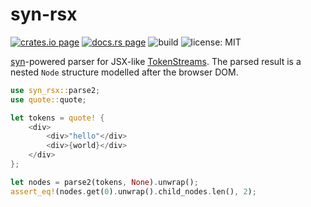 # syn-rsx

[![crates.io page](https://img.shields.io/crates/v/syn-rsx.svg)](https://crates.io/crates/syn-rsx)
[![docs.rs page](https://docs.rs/syn-rsx/badge.svg)](https://docs.rs/syn-rsx/)
![build](https://github.com/stoically/syn-rsx/workflows/build/badge.svg)
![license: MIT](https://img.shields.io/crates/l/syn-rsx.svg)

[syn](https://github.com/dtolnay/syn)-powered parser for JSX-like [TokenStreams](https://doc.rust-lang.org/proc_macro/struct.TokenStream.html). The parsed result is a nested `Node` structure modelled after the browser DOM.

```rust
use syn_rsx::parse2;
use quote::quote;

let tokens = quote! {
    <div>
        <div>"hello"</div>
        <div>{world}</div>
    </div>
};

let nodes = parse2(tokens, None).unwrap();
assert_eq!(nodes.get(0).unwrap().child_nodes.len(), 2);
```
